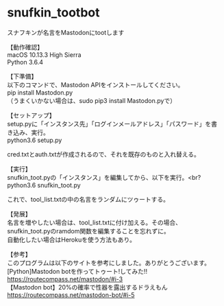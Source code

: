 # snufkin_tootbot
スナフキンが名言をMastodonにtootします

【動作確認】<br>
macOS 10.13.3 High Sierra<br>
Python 3.6.4<br>

【下準備】<br>
以下のコマンドで、Mastodon APIをインストールしてください。<br>
pip install Mastodon.py<br>
（うまくいかない場合は、sudo pip3 install Mastodon.pyで）<br>

【セットアップ】<br>
setup.pyに「インスタンス先」「ログインメールアドレス」「パスワード」を書き込み、実行。<br>
python3.6 setup.py<br>

cred.txtとauth.txtが作成されるので、それを既存のものと入れ替える。<br>

【実行】<br>
snufkin_toot.pyの「インスタンス」を編集してから、以下を実行。<br?
python3.6 snufkin_toot.py<br>

これで、tool_list.txtの中の名言をランダムにツゥートする。<br>

【発展】<br>
名言を増やしたい場合は、tool_list.txtに付け加える。その場合、snufkin_toot.pyのramdom関数を編集することを忘れずに。<br>
自動化したい場合はHerokuを使う方法もあり。<br>

【参考】<br>
このプログラムは以下のサイトを参考にしました。ありがとうございます。<br>
[Python]Mastodon botを作ってトゥート!してみた!!<br>
https://routecompass.net/mastodon/#i-3<br>
【Mastodon bot】20%の確率で性器を露出するドラえもん<br>
https://routecompass.net/mastodon-bot/#i-5<br>
